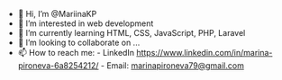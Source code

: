 - 👋 Hi, I’m @MariinaKP
- 👀 I’m interested in web development
- 🌱 I’m currently learning HTML, CSS, JavaScript, PHP, Laravel
- 💞️ I’m looking to collaborate on ...
- 📫 How to reach me: 
          - LinkedIn https://www.linkedin.com/in/marina-pironeva-6a8254212/
          - Email: marinapironeva79@gmail.com

<!---
MariinaKP/MariinaKP is a ✨ special ✨ repository because its `README.md` (this file) appears on your GitHub profile.
You can click the Preview link to take a look at your changes.
--->
